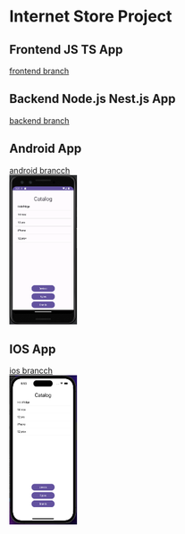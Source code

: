 # Internet Store Project

## Frontend JS TS App

<a href="https://github.com/addamsv/internet-store/tree/front-product">frontend branch</a><br>

## Backend Node.js Nest.js App

<a href="https://github.com/addamsv/internet-store/tree/backend-product">backend branch</a><br>

## Android App

<a href="https://github.com/addamsv/internet-store/tree/android-product">android brancch</a><br>
<a href="./README_FILES/pixel_3_API33.png"><img src="./README_FILES/pixel_3_API33.png" width="121px" height="267px"></a><br>

## IOS App

<a href="https://github.com/addamsv/internet-store/tree/ios-dev">ios brancch</a><br>
<a href="./README_FILES/Screenshot 2023-10-09 at 18.53.09.png"><img src="./README_FILES/Screenshot 2023-10-09 at 18.53.09.png" width="121px" height="267px"></a>
